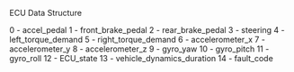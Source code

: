 ECU Data Structure

0 - accel_pedal
1 - front_brake_pedal
2 - rear_brake_pedal
3 - steering
4 - left_torque_demand
5 - right_torque_demand
6 - accelerometer_x
7 - accelerometer_y
8 - accelerometer_z
9 - gyro_yaw
10 - gyro_pitch
11 - gyro_roll
12 - ECU_state
13 - vehicle_dynamics_duration
14 - fault_code 